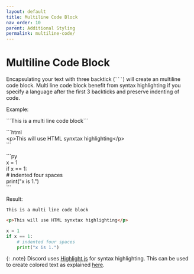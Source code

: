 ```yaml
---
layout: default
title: Multiline Code Block
nav_order: 10
parent: Additional Styling
permalink: multiline-code/
---
```


# Multiline Code Block

Encapsulating your text with three backtick (`` ``` ``) will create an multiline code block. Multi line code block benefit from syntax highlighting if you specify a language after the first 3 backticks and preserve indenting of code.

Example:

\`\`\`This is a multi line code block\`\`\`

\`\`\`html  
\<p>This will use HTML synxtax highlighting\</p>  
\`\`\`

\`\`\`py  
x = 1  
if x == 1:  
    # indented four spaces  
    print("x is 1.")  
\`\`\`

Result:

```
This is a multi line code block
```

```html
<p>This will use HTML synxtax highlighting</p>
```

```py
x = 1
if x == 1:
    # indented four spaces
    print("x is 1.")
```

{: .note}
Discord uses [Highlight.js](https://highlightjs.org/) for syntax highlighting. This can be used to create colored text as explained [here](/discord/colors).